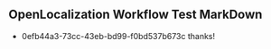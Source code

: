 ## OpenLocalization Workflow Test MarkDown
* 0efb44a3-73cc-43eb-bd99-f0bd537b673c thanks!

<!--HONumber=Jul16_HO3-->


